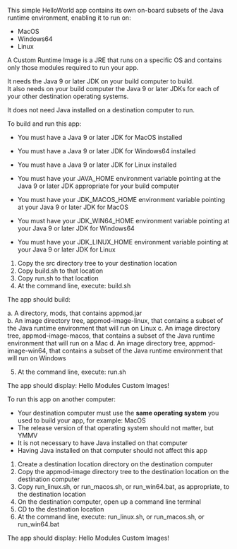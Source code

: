 This simple HelloWorld app contains its own on-board subsets of the Java runtime environment, enabling it to run on:

- MacOS
- Windows64
- Linux

A Custom Runtime Image is a JRE that runs on a specific OS and contains only those modules required to run your app.

It needs the Java 9 or later JDK on your build computer to build.  
It also needs on your build computer the Java 9 or later JDKs for each of your other destination operating systems.

It does not need Java installed on a destination computer to run.

To build and run this app:

- You must have a Java 9 or later JDK for MacOS installed 
- You must have a Java 9 or later JDK for Windows64 installed
- You must have a Java 9 or later JDK for Linux installed

- You must have your JAVA_HOME environment variable pointing at the Java 9 or later JDK appropriate for your build computer
- You must have your JDK_MACOS_HOME environment variable pointing at your Java 9 or later JDK for MacOS
- You must have your JDK_WIN64_HOME environment variable pointing at your Java 9 or later JDK for Windows64
- You must have your JDK_LINUX_HOME environment variable pointing at your Java 9 or later JDK for Linux

1. Copy the src directory tree to your destination location
2. Copy build.sh to that location
3. Copy run.sh to that location
4. At the command line, execute: build.sh

The app should build:

a. A directory, mods, that contains appmod.jar  
b. An image directory tree, appmod-image-linux, that contains a subset of the Java runtime environment that will run on Linux
c. An image directory tree, appmod-image-macos, that contains a subset of the Java runtime environment that will run on a Mac
d. An image directory tree, appmod-image-win64, that contains a subset of the Java runtime environment that will run on Windows

5. At the command line, execute: run.sh

The app should display: Hello Modules Custom Images!

To run this app on another computer:

- Your destination computer must use the **same operating system** you used to build your app, for example:  MacOS
- The release version of that operating system should not matter, but YMMV
- It is not necessary to have Java installed on that computer
- Having Java installed on that computer should not affect this app

1. Create a destination location directory on the destination computer
2. Copy the appmod-image directory tree to the destination location on the destination computer
4. Copy run_linux.sh, or run_macos.sh, or run_win64.bat, as appropriate, to the destination location
5. On the destination computer, open up a command line terminal
6. CD to the destination location
7. At the command line, execute: run_linux.sh, or run_macos.sh, or run_win64.bat

The app should display: Hello Modules Custom Images!
